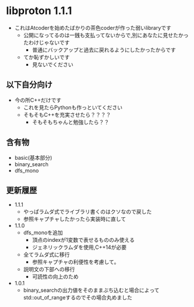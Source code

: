 # libproton 1.1.1
- これはAtcoderを始めたばかりの茶色coderが作った弱いlibraryです
    - 公開になってるのは一銭も支払ってないからで,別にあなたに見せたかったわけじゃないです
        - 普通にバックアップと過去に戻れるようにしたかったからです
    - てか恥ずかしいです
        - 見ないでください
## 以下自分向け
- 今の所C++だけです
    - これを見たらPythonも作っといてください
    - そもそもC++を充実させたら？？？？
        - そもそもちゃんと勉強したら？？

## 含有物
- basic(基本部分)
- binary_search
- dfs_mono

## 更新履歴
- 1.1.1
    - やっぱラムダ式でライブラリ書くのはクソなので戻した
    - 参照キャプチャしたかったら実装時に直して
- 1.1.0
    - dfs_monoを追加
        - 頂点のindexが1変数で表せるもののみ使える
        - ジェネリックラムダを使用,C++14が必要
    - 全てラムダ式に移行
        - 参照キャプチャの利便性を考慮して。
    - 説明文の下部への移行
        - 可読性の向上のため
- 1.0.1
    - binary_searchの出力値をそのままぶち込むと場合によってstd::out_of_rangeするのでその場合丸めました